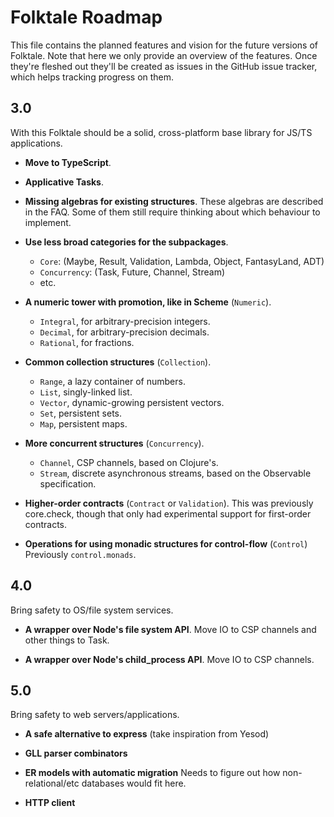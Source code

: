 # Folktale Roadmap

This file contains the planned features and vision for the future versions of Folktale. Note that here we only provide an overview of the features. Once they're fleshed out they'll be created as issues in the GitHub issue tracker, which helps tracking progress on them.


## 3.0

With this Folktale should be a solid, cross-platform base library for JS/TS applications.


  - **Move to TypeScript**.

  - **Applicative Tasks**.

  - **Missing algebras for existing structures**.
    These algebras are described in the FAQ. Some of them still require thinking about which behaviour to implement.

  - **Use less broad categories for the subpackages**.
    - `Core`: (Maybe, Result, Validation, Lambda, Object, FantasyLand, ADT)
    - `Concurrency`: (Task, Future, Channel, Stream)
    - etc.

  - **A numeric tower with promotion, like in Scheme** (`Numeric`).
    - `Integral`, for arbitrary-precision integers.
    - `Decimal`, for arbitrary-precision decimals.
    - `Rational`, for fractions.

  - **Common collection structures** (`Collection`).
    - `Range`, a lazy container of numbers.
    - `List`, singly-linked list.
    - `Vector`, dynamic-growing persistent vectors.
    - `Set`, persistent sets.
    - `Map`, persistent maps.

  - **More concurrent structures** (`Concurrency`).
    - `Channel`, CSP channels, based on Clojure's.
    - `Stream`, discrete asynchronous streams, based on the Observable specification.

  - **Higher-order contracts** (`Contract` or `Validation`).
    This was previously core.check, though that only had experimental support for first-order contracts.

  - **Operations for using monadic structures for control-flow** (`Control`)
    Previously `control.monads`.


## 4.0

Bring safety to OS/file system services.


  - **A wrapper over Node's file system API**.
    Move IO to CSP channels and other things to Task.

  - **A wrapper over Node's child_process API**.
    Move IO to CSP channels.


## 5.0

Bring safety to web servers/applications.

  - **A safe alternative to express** (take inspiration from Yesod)

  - **GLL parser combinators**

  - **ER models with automatic migration**
    Needs to figure out how non-relational/etc databases would fit here.

  - **HTTP client**

  